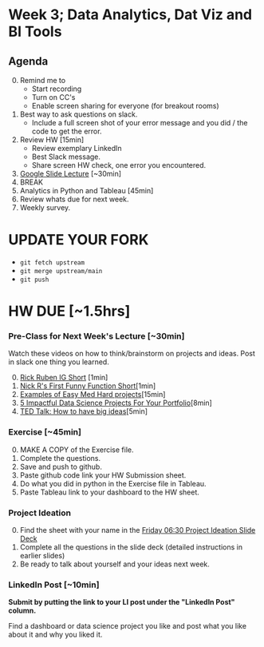 # Week 3; Data Analytics, Dat Viz and BI Tools 


## Agenda 
0. Remind me to 
	* Start recording
	* Turn on CC's 
	* Enable screen sharing for everyone (for breakout rooms)
0. Best way to ask questions on slack. 
    * Include a full screen shot of your error message and you did / the code to get the error.  
0. Review HW  [15min]
    * Review exemplary LinkedIn 
    * Best Slack message. 
    * Share screen HW check, one error you encountered. 
0. [Google Slide Lecture](https://docs.google.com/presentation/d/1Z6SShSi8QSN4px6FbAGc8EO_VcYZ6Lo9a9_ihC8d7lY/edit?usp=sharing) [~30min]
0. BREAK
0. Analytics in Python and Tableau [45min]
0. Review whats due for next week. 
0. Weekly survey. 

# UPDATE YOUR FORK
* `git fetch upstream`
* `git merge upstream/main`
* `git push`


# HW DUE [~1.5hrs]
### Pre-Class for Next Week's Lecture [~30min]

Watch these videos on how to think/brainstorm on projects and ideas. Post in slack one thing you learned. 

0. [Rick Ruben IG Short](https://www.instagram.com/screenwritinginla/reel/C0Qe8vMOGHH/) [1min]
0. [Nick R's First Funny Function Short](https://www.youtube.com/shorts/FXiLOfout3Y)[1min]
0. [Examples of Easy Med Hard projects](https://www.youtube.com/watch?v=sw3o0rAazMg&ab_channel=NicholasRenotte)[15min]
0. [5 Impactful Data Science Projects For Your Portfolio](https://www.youtube.com/watch?v=QMP858aZcow&ab_channel=KenJee)[8min]
0. [TED Talk: How to have big ideas](https://www.youtube.com/watch?v=mtn31hh6kU4&ab_channel=TEDArchive)[5min]

### Exercise [~45min]
0. MAKE A COPY of the Exercise file.
0. Complete the questions.
0. Save and push to github.
0. Paste github code link your HW Submission sheet. 
0. Do what you did in python in the Exercise file in Tableau. 
0. Paste Tableau link to your dashboard to the HW sheet. 


### Project Ideation
0. Find the sheet with your name in the [Friday 06:30 Project Ideation Slide Deck](https://docs.google.com/presentation/d/1X03BlDVz-FBOWvfrh-K0tHlOnNhrAjh7y0oRjVSG7Iw/edit#slide=id.g2fe36577cca_0_931)
0. Complete all the questions in the slide deck (detailed instructions in earlier slides)
0. Be ready to talk about yourself and your ideas next week. 

### LinkedIn Post [~10min]
__Submit by putting the link to your LI post under the "LinkedIn Post" column.__

Find a dashboard or data science project you like and post what you like about it and why you liked it.
